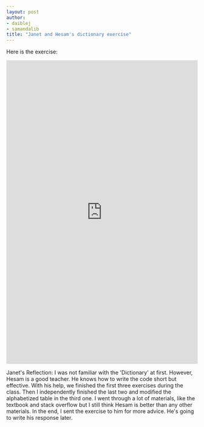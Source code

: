 ```yaml
---
layout: post
author:
- daiblej
- samandalib
title: "Janet and Hesam's dictionary exercise"
---
```


Here is the exercise:
<iframe src="https://trinket.io/embed/python3/96950bd554" width="100%" height="800" frameborder="0" marginwidth="0" marginheight="0" allowfullscreen></iframe>

Janet's Reflection:
I was not familiar with the 'Dictionary' at first. However, Hesam is a good teacher. He knows how to write the code short but effective. With his help, we finished the first three exercises during the class. Then I independently finished the last two and modified the alphabetized table in the third one. I went through a lot of materials, like the textbook and stack overflow but I still think Hesam is better than any other materials. In the end, I sent the exercise to him for more advice. He's going to write his response later.
